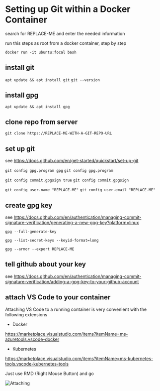 
# Setting up Git within a Docker Container

search for REPLACE-ME and enter the needed information

run this steps as root from a docker container, step by step

`docker run -it ubuntu:focal bash`

## install git

`apt update && apt install git`
`git --version`

## install gpg
`apt update && apt install gpg`

## clone repo from server
`git clone https://REPLACE-ME-WITH-A-GIT-REPO-URL`

## set up git

see https://docs.github.com/en/get-started/quickstart/set-up-git

`git config gpg.program gpg`
`git config gpg.program`

`git config commit.gpgsign true`
`git config commit.gpgsign`

`git config user.name "REPLACE-ME"`
`git config user.email "REPLACE-ME"`

## create gpg key

see https://docs.github.com/en/authentication/managing-commit-signature-verification/generating-a-new-gpg-key?platform=linux

`gpg --full-generate-key`

`gpg --list-secret-keys --keyid-format=long`

`gpg --armor --export REPLACE-ME`

## tell github about your key

see https://docs.github.com/en/authentication/managing-commit-signature-verification/adding-a-gpg-key-to-your-github-account

## attach VS Code to your container

Attaching VS Code to a running container is very convenient with the following extensions

- Docker

https://marketplace.visualstudio.com/items?itemName=ms-azuretools.vscode-docker

- Kubernetes

https://marketplace.visualstudio.com/items?itemName=ms-kubernetes-tools.vscode-kubernetes-tools

Just use RMD (Right Mouse Button) and go

![Attaching](https://code.visualstudio.com/assets/docs/devcontainers/attach-container/k8s-attach.png)

